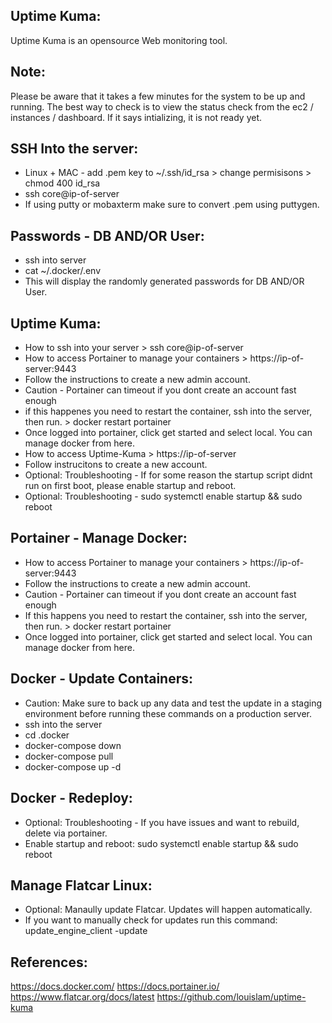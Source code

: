 
Uptime Kuma:
-------------
Uptime Kuma is an opensource Web monitoring tool. 


Note:
-----
Please be aware that it takes a few minutes for the system to be up and running. The best way to check is to 
view the status check from the ec2 / instances / dashboard. If it says intializing, it is not ready yet. 

SSH Into the server:
----------------------
* Linux + MAC - add .pem key to ~/.ssh/id_rsa > change permisisons > chmod 400 id_rsa
* ssh core@ip-of-server 
* If using putty or mobaxterm make sure to convert .pem using puttygen.

Passwords - DB AND/OR User:
--------------------------
* ssh into server
* cat ~/.docker/.env
* This will display the randomly generated passwords for DB AND/OR User. 

Uptime Kuma:
-------------
* How to ssh into your server > ssh core@ip-of-server
* How to access Portainer to manage your containers > https://ip-of-server:9443
* Follow the instructions to create a new admin account. 
* Caution - Portainer can timeout if you dont create an account fast enough
* if this happenes you need to restart the container, ssh into the server, then run. > docker restart portainer
* Once logged into portainer, click get started and select local. You can manage docker from here. 
* How to access Uptime-Kuma > https://ip-of-server
* Follow instrucitons to create a new account. 
* Optional: Troubleshooting - If for some reason the startup script didnt run on first boot, please enable startup and reboot.
* Optional: Troubleshooting - sudo systemctl enable startup && sudo reboot

Portainer - Manage Docker:
--------------------------
* How to access Portainer to manage your containers > https://ip-of-server:9443
* Follow the instructions to create a new admin account. 
* Caution - Portainer can timeout if you dont create an account fast enough
* If this happens you need to restart the container, ssh into the server, then run. > docker restart portainer
* Once logged into portainer, click get started and select local. You can manage docker from here. 

Docker - Update Containers: 
---------------------------
* Caution: Make sure to back up any data and test the update in a staging environment before running these commands on a production server.
* ssh into the server 
* cd .docker
* docker-compose down
* docker-compose pull
* docker-compose up -d

Docker - Redeploy: 
------------------
* Optional: Troubleshooting - If you have issues and want to rebuild, delete via portainer.
* Enable startup and reboot: sudo systemctl enable startup && sudo reboot

Manage Flatcar Linux: 
---------------------
* Optional: Manaully update Flatcar. Updates will happen automatically. 
* If you want to manually check for updates run this command: update_engine_client -update


References:
-----------
https://docs.docker.com/
https://docs.portainer.io/
https://www.flatcar.org/docs/latest
https://github.com/louislam/uptime-kuma
